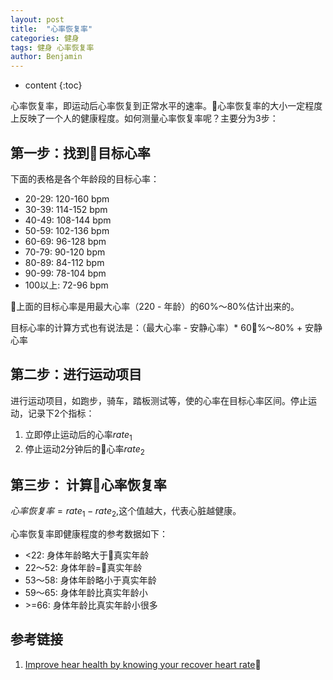 ```yaml
---
layout: post
title:  "心率恢复率"
categories: 健身
tags: 健身 心率恢复率
author: Benjamin
---
```


* content
{:toc}

心率恢复率，即运动后心率恢复到正常水平的速率。心率恢复率的大小一定程度上反映了一个人的健康程度。如何测量心率恢复率呢？主要分为3步：




## 第一步：找到目标心率

下面的表格是各个年龄段的目标心率：
* 20-29: 120-160 bpm
* 30-39: 114-152 bpm
* 40-49: 108-144 bpm
* 50-59: 102-136 bpm
* 60-69: 96-128 bpm
* 70-79: 90-120 bpm
* 80-89: 84-112 bpm
* 90-99: 78-104 bpm
* 100以上: 72-96 bpm

上面的目标心率是用最大心率（220 - 年龄）的60%～80%估计出来的。

目标心率的计算方式也有说法是：（最大心率 - 安静心率）* 60%～80% + 安静心率

## 第二步：进行运动项目

进行运动项目，如跑步，骑车，踏板测试等，使的心率在目标心率区间。停止运动，记录下2个指标：
1. 立即停止运动后的心率$rate_1$
2. 停止运动2分钟后的心率$rate_2$

## 第三步： 计算心率恢复率

$心率恢复率=rate_1-rate_2$,这个值越大，代表心脏越健康。

心率恢复率即健康程度的参考数据如下：
* <22: 身体年龄略大于真实年龄
* 22～52: 身体年龄=真实年龄
* 53～58: 身体年龄略小于真实年龄
* 59～65: 身体年龄比真实年龄小
* \>=66: 身体年龄比真实年龄小很多


## 参考链接
1. [Improve hear health by knowing your recover heart rate](https://www.enhancedmedicalcare.com/2013/01/20/improve-heart-health-by-knowing-your-recovery-heart-rate/)
